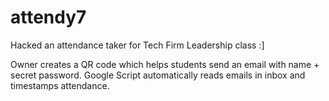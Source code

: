 # attendy7
Hacked an attendance taker for Tech Firm Leadership class :] 

Owner creates a QR code which helps students send an email with name + secret password.
Google Script automatically reads emails in inbox and timestamps attendance.
